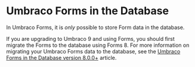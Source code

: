 # Umbraco Forms in the Database

In Umbraco Forms, it is _only_ possible to store Form data in the database.

If you are upgrading to Umbraco 9 and using Forms, you should first migrate the Forms to the database using Forms 8. For more information on migrating your Umbraco Forms data to the database, see the [Umbraco Forms in the Database version 8.0.0+](https://our.umbraco.com/documentation/Add-ons/UmbracoForms/Developer/Forms-in-the-Database/) article.

